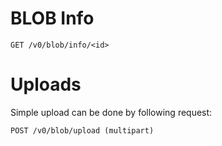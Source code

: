 # BLOB Info

    GET /v0/blob/info/<id>
    
    

# Uploads

Simple upload can be done by following request:

    POST /v0/blob/upload (multipart)
